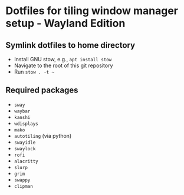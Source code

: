 # Dotfiles for tiling window manager setup - Wayland Edition

## Symlink dotfiles to home directory
* Install GNU stow, e.g., `apt install stow`
* Navigate to the root of this git repository
* Run `stow . -t ~`

## Required packages

* `sway`
* `waybar`
* `kanshi`
* `wdisplays`
* `mako`
* `autotiling` (via python)
* `swayidle`
* `swaylock`
* `rofi`
* `alacritty`
* `slurp`
* `grim`
* `swappy`
* `clipman`

